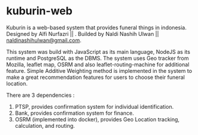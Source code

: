# kuburin-web
Kuburin is a web-based system that provides funeral things in indonesia.
Designed by Alfi Nurfazri || .
Builded by Naldi Nashih Ulwan || naldinashihulwan@gmail.com.


This system was build with JavaScript as its main language, NodeJS as its runtime and PostgreSQL as the DBMS.
The system uses Geo tracker from Mozilla, leaflet map, OSRM and also leaflet-routing-machine for additional feature.
Simple Additive Weighting method is implemented in the system to make a great recommendation features for users to choose their funeral location.

There are 3 dependencies :
1. PTSP, provides confirmation system for individual identification.
2. Bank, provides confirmation system for finance.
3. OSRM (implemented into docker),  provides Geo Location tracking, calculation, and routing.
